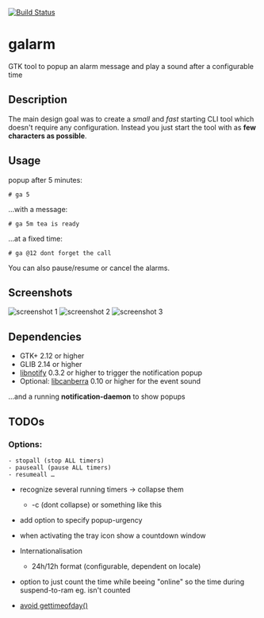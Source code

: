  [![Build Status](https://travis-ci.org/bwaldvogel/galarm.png?branch=master)](https://travis-ci.org/bwaldvogel/galarm)

galarm
======

GTK tool to popup an alarm message and play a sound after a configurable time

Description
-----------

The main design goal was to create a *small* and *fast* starting CLI tool which
doesn't require any configuration. Instead you just start the tool with as **few
characters as possible**.

Usage
-----

popup after 5 minutes:

	# ga 5

…with a message:

	# ga 5m tea is ready

…at a fixed time:

	# ga @12 dont forget the call

You can also pause/resume or cancel the alarms.

Screenshots
-----------

![screenshot 1][screenshot1]
![screenshot 2][screenshot2]
![screenshot 3][screenshot3]

Dependencies
------------

- GTK+ 2.12 or higher
- GLIB 2.14 or higher
- [libnotify][libnotify] 0.3.2 or higher to trigger the notification popup
- Optional: [libcanberra][libcanberra] 0.10 or higher for the event sound

…and a running **notification-daemon** to show popups

TODOs
-----

### Options:

	- stopall (stop ALL timers)
	- pauseall (pause ALL timers)
	- resumeall …

- recognize several running timers → collapse them
	- -c (dont collapse) or something like this

- add option to specify popup-urgency

- when activating the tray icon show a countdown window

- Internationalisation
	- 24h/12h format (configurable, dependent on locale)

- option to just count the time while beeing "online" so the time during
  suspend-to-ram eg. isn't counted

- [avoid gettimeofday()][gettimeofday]


[screenshot1]: http://galarm.0x11.net/screenshot1.png
[screenshot2]: http://galarm.0x11.net/screenshot2.png
[screenshot3]: http://galarm.0x11.net/screenshot3.png

[libnotify]: http://developer.gnome.org/libnotify/
[libcanberra]: http://0pointer.de/lennart/projects/libcanberra/

[gettimeofday]: http://blog.habets.pp.se/2010/09/gettimeofday-should-never-be-used-to-measure-time
